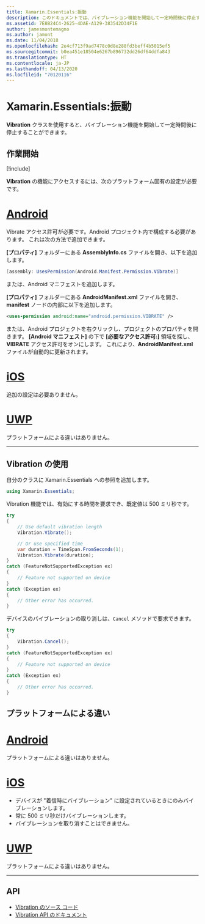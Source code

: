 ```yaml
---
title: Xamarin.Essentials:振動
description: このドキュメントでは、バイブレーション機能を開始して一定時間後に停止することができる Xamarin.Essentials の Vibration クラスについて説明します。
ms.assetid: 7E8B24C4-2625-4DAE-A129-383542D34F1E
author: jamesmontemagno
ms.author: jamont
ms.date: 11/04/2018
ms.openlocfilehash: 2e4cf713f9ad7478c0d8e288fd3beff4b5015ef5
ms.sourcegitcommit: b0ea451e18504e6267b896732dd26df64ddfa843
ms.translationtype: HT
ms.contentlocale: ja-JP
ms.lasthandoff: 04/13/2020
ms.locfileid: "70120116"
---
```

# <a name="xamarinessentials-vibration"></a>Xamarin.Essentials:振動

**Vibration** クラスを使用すると、バイブレーション機能を開始して一定時間後に停止することができます。

## <a name="get-started"></a>作業開始

[!include[](~/essentials/includes/get-started.md)]

**Vibration** の機能にアクセスするには、次のプラットフォーム固有の設定が必要です。

# <a name="android"></a>[Android](#tab/android)

Vibrate アクセス許可が必要です。Android プロジェクト内で構成する必要があります。 これは次の方法で追加できます。

**[プロパティ]** フォルダーにある **AssemblyInfo.cs** ファイルを開き、以下を追加します。

```csharp
[assembly: UsesPermission(Android.Manifest.Permission.Vibrate)]
```

または、Android マニフェストを追加します。

**[プロパティ]** フォルダーにある **AndroidManifest.xml** ファイルを開き、**manifest** ノードの内部に以下を追加します。

```xml
<uses-permission android:name="android.permission.VIBRATE" />
```

または、Android プロジェクトを右クリックし、プロジェクトのプロパティを開きます。 **[Android マニフェスト]** の下で **[必要なアクセス許可:]** 領域を探し、**VIBRATE** アクセス許可をオンにします。 これにより、**AndroidManifest.xml** ファイルが自動的に更新されます。

# <a name="ios"></a>[iOS](#tab/ios)

追加の設定は必要ありません。

# <a name="uwp"></a>[UWP](#tab/uwp)

プラットフォームによる違いはありません。

-----

## <a name="using-vibration"></a>Vibration の使用

自分のクラスに Xamarin.Essentials への参照を追加します。

```csharp
using Xamarin.Essentials;
```

Vibration 機能では、有効にする時間を要求でき、既定値は 500 ミリ秒です。

```csharp
try
{
    // Use default vibration length
    Vibration.Vibrate();

    // Or use specified time
    var duration = TimeSpan.FromSeconds(1);
    Vibration.Vibrate(duration);
}
catch (FeatureNotSupportedException ex)
{
    // Feature not supported on device
}
catch (Exception ex)
{
    // Other error has occurred.
}
```

デバイスのバイブレーションの取り消しは、`Cancel` メソッドで要求できます。

```csharp
try
{
    Vibration.Cancel();
}
catch (FeatureNotSupportedException ex)
{
    // Feature not supported on device
}
catch (Exception ex)
{
    // Other error has occurred.
}
```

## <a name="platform-differences"></a>プラットフォームによる違い

# <a name="android"></a>[Android](#tab/android)

プラットフォームによる違いはありません。

# <a name="ios"></a>[iOS](#tab/ios)

- デバイスが "着信時にバイブレーション" に設定されているときにのみバイブレーションします。
- 常に 500 ミリ秒だけバイブレーションします。
- バイブレーションを取り消すことはできません。

# <a name="uwp"></a>[UWP](#tab/uwp)

プラットフォームによる違いはありません。

-----

## <a name="api"></a>API

- [Vibration のソース コード](https://github.com/xamarin/Essentials/tree/master/Xamarin.Essentials/Vibration)
- [Vibration API のドキュメント](xref:Xamarin.Essentials.Vibration)
